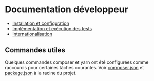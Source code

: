# Documentation développeur

* [Installation et configuration](install.md)
* [Implémentation et exécution des tests](test.md)
* [Internationalisation](i18n.md)

## Commandes utiles

Quelques commandes composer et yarn ont été configurées comme raccourcis pour certaines tâches courantes. Voir [composer.json](./../../composer.json) et [package.json](./../../package.json) à la racine du projet.
